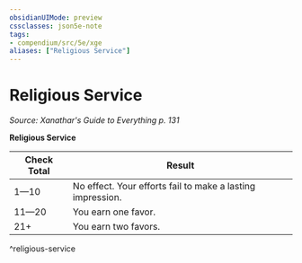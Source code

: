 ```yaml
---
obsidianUIMode: preview
cssclasses: json5e-note
tags:
- compendium/src/5e/xge
aliases: ["Religious Service"]
---
```

# Religious Service
*Source: Xanathar's Guide to Everything p. 131* 

**Religious Service**

| Check Total | Result |
|-------------|--------|
| 1—10 | No effect. Your efforts fail to make a lasting impression. |
| 11—20 | You earn one favor. |
| 21+ | You earn two favors. |
^religious-service